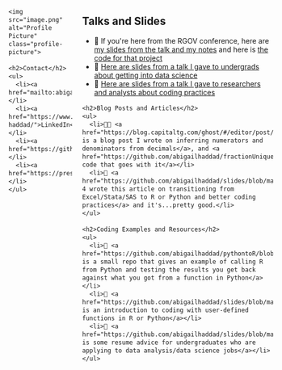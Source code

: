 <style>
.container {
  display: flex;
}

.left-column {
  width: 25%;
  padding-right: 20px;
}

.right-column {
  width: 75%;
}

.profile-picture {
  width: 100%;
  max-width: 200px;
  border-radius: 50%;
  margin-top: 20px;
}
</style>

<div class="container">
  <div class="left-column">
    <!-- Existing column content will be inserted here -->
    
    <img src="image.png" alt="Profile Picture" class="profile-picture">
    
    <h2>Contact</h2>
    <ul>
      <li><a href="mailto:abigail.haddad@gmail.com">Email</a></li>
      <li><a href="https://www.linkedin.com/in/abigail-haddad/">LinkedIn</a></li>
      <li><a href="https://github.com/yourusername">GitHub</a></li>
      <li><a href="https://presentofcoding.substack.com/">Substack</a></li>
    </ul>
  </div>
  
  <div class="right-column">
    <h2>Talks and Slides</h2>
    <ul>
      <li>📝 If you're here from the RGOV conference, here are <a href="https://github.com/abigailhaddad/conference_talk_slides">my slides from the talk and my notes</a> and here is <a href="https://github.com/abigailhaddad/usajobs_classification_with_marvin">the code for that project</a></li>
      <li>📝 <a href="https://github.com/abigailhaddad/slides/blob/main/Working%20In%20Data%20Science.pdf">Here are slides from a talk I gave to undergrads about getting into data science</a></li>
      <li>📝 <a href="https://github.com/abigailhaddad/slides/blob/main/Better%20Coding%20Practices.pdf">Here are slides from a talk I gave to researchers and analysts about coding practices</a></li>
    </ul>
    
    <h2>Blog Posts and Articles</h2>
    <ul>
      <li>👩‍💻 <a href="https://blog.capitaltg.com/ghost/#/editor/post/63d2d6482eaf220001392673">Here is a blog post I wrote on inferring numerators and denominators from decimals</a>, and <a href="https://github.com/abigailhaddad/fractionUniqueness">the code that goes with it</a></li>
      <li>📝 <a href="https://github.com/abigailhaddad/slides/blob/main/starting_r_or_python.md">GPT-4 wrote this article on transitioning from Excel/Stata/SAS to R or Python and better coding practices</a> and it's...pretty good.</li>
    </ul>
    
    <h2>Coding Examples and Resources</h2>
    <ul>
      <li>📝 <a href="https://github.com/abigailhaddad/pythontoR/blob/main/README.md">This is a small repo that gives an example of calling R from Python and testing the results you get back against what you got from a function in Python</a></li>
      <li>📝 <a href="https://github.com/abigailhaddad/slides/blob/main/Improving%20Your%20Code%20with%20Functions%20in%20Python%20and%20R.md">This is an introduction to coding with user-defined functions in R or Python</a></li>
      <li>📝 <a href="https://github.com/abigailhaddad/slides/blob/main/Creating%20a%20Resume%20for%20Data%20Analysis%20and%20Data%20Science%20Jobs%20as%20an%20Undergraduate.md">Here is some resume advice for undergraduates who are applying to data analysis/data science jobs</a></li>
    </ul>
  </div>
</div>